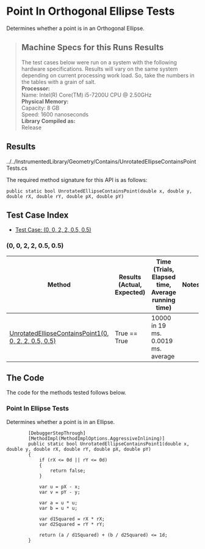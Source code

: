 # Point In Orthogonal Ellipse Tests

Determines whether a point is in an Orthogonal Ellipse.

> ## Machine Specs for this Runs Results
> The test cases below were run on a system with the following hardware specifications. Results will vary on the same system depending on current processing work load. So, take the numbers in the tables with a grain of salt.  
> **Processor:**  
> Name: Intel(R) Core(TM) i5-7200U CPU @ 2.50GHz  
  > **Physical Memory:**  
> Capacity: 8 GB  
> Speed: 1600 nanoseconds  
  > **Library Compiled as:**  
> Release  

## Results

../../InstrumentedLibrary/Geometry/Contains/UnrotatedEllipseContainsPointTests.cs

The required method signature for this API is as follows:

```CSharp
public static bool UnrotatedEllipseContainsPoint(double x, double y, double rX, double rY, double pX, double pY)
```

## Test Case Index

- [Test Case: (0, 0, 2, 2, 0.5, 0.5)](#0,-0,-2,-2,-0.5,-0.5)

### (0, 0, 2, 2, 0.5, 0.5)

| Method | Results (Actual, Expected) | Time (Trials, Elapsed time, Average running time) | Notes |
|---|---|---|---|
| [UnrotatedEllipseContainsPoint1(0, 0, 2, 2, 0.5, 0.5)](#Point-In-Ellipse-Tests) | True == True | 10000 in 19 ms. 0.0019 ms. average |  |

## The Code

The code for the methods tested follows below.

### Point In Ellipse Tests

Determines whether a point is in an Ellipse.  

```CSharp
        [DebuggerStepThrough]
        [MethodImpl(MethodImplOptions.AggressiveInlining)]
        public static bool UnrotatedEllipseContainsPoint1(double x, double y, double rX, double rY, double pX, double pY)
        {
            if (rX <= 0d || rY <= 0d)
            {
                return false;
            }

            var u = pX - x;
            var v = pY - y;

            var a = u * u;
            var b = u * u;

            var d1Squared = rX * rX;
            var d2Squared = rY * rY;

            return (a / d1Squared) + (b / d2Squared) <= 1d;
        }
```

